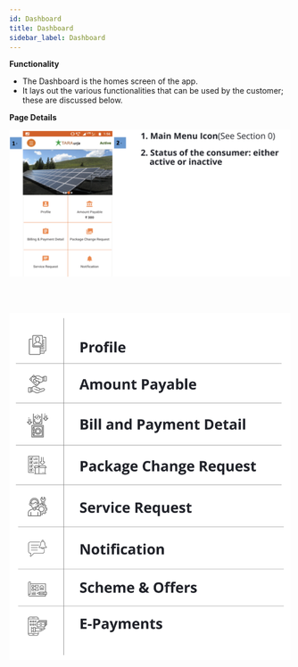 ```yaml
---
id: Dashboard
title: Dashboard
sidebar_label: Dashboard
---
```


**Functionality**
* The Dashboard is the homes screen of the app.
* It lays out the various functionalities that can be used by the customer; these are discussed below.


**Page Details**

![Dashboard](./assets/4.8.2_Dashboard.svg)

<br/><br/>

![Dashboard](./assets/4.8_Dashboard.svg)




